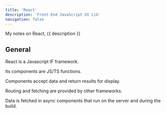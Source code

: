 ```yaml
---
title: 'React'
description: 'Front-End JavaScript UI Lib'
navigation: false
---
```


My notes on React, {{ description }}

## General

React is a Javascript IF framework.

Its components are JS/TS functions.

Components accept data and return results for display.  

Routing and fetching are provided by other frameworks.  

Data is fetched in async components that run on the server and during the build.
